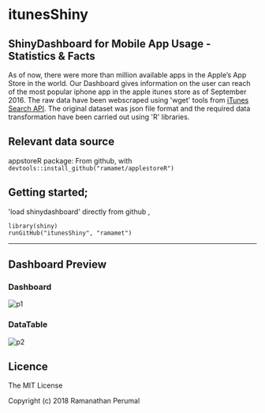 # itunesShiny
ShinyDashboard for Mobile App Usage - Statistics & Facts
----------------
As of now, there were more than million available apps in the Apple’s App Store in the world. 
Our Dashboard gives information on the user can reach of the most popular iphone app in the apple itunes store as of September 2016. The raw data have been webscraped using 'wget' tools from [iTunes Search API](http://www.transtats.bhttps://developer.apple.com/library/content/documentation/AudioVideo/Conceptual/iTuneSearchAPI/SearchExamples.html#//apple_ref/doc/uid/TP40017632-CH6-SW1ts.gov/DatabaseInfo.asp?DB_ID=120&Link=0). The original dataset was json file format and the required data transformation have been carried out using 'R' libraries.

## Relevant data source
appstoreR package:
From github, with `devtools::install_github("ramamet/applestoreR")`


## Getting started;

'load shinydashboard' directly from github ,

    library(shiny)
    runGitHub("itunesShiny", "ramamet")    
  
-------------------
## Dashboard Preview

### Dashboard
![p1](https://user-images.githubusercontent.com/16385390/40945433-1388cc5a-6859-11e8-8451-e4a28d8b8a03.png)


### DataTable
![p2](https://user-images.githubusercontent.com/16385390/40945461-387a763a-6859-11e8-8fc7-3210e625c616.png)

## Licence
The MIT License

Copyright (c) 2018 Ramanathan Perumal
